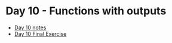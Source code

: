 # Day 10 - Functions with outputs

- [Day 10 notes](day10_notes.md)
- [Day 10 Final Exercise](https://replit.com/@yassine05/day10finalexercise)
